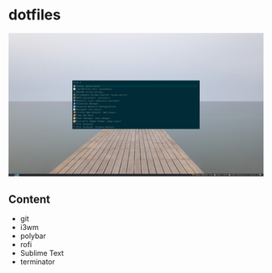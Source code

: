 # dotfiles

![desktop screenshot](./images/screenshot-1.png)

## Content

- git
- i3wm
- polybar
- rofi
- Sublime Text
- terminator
